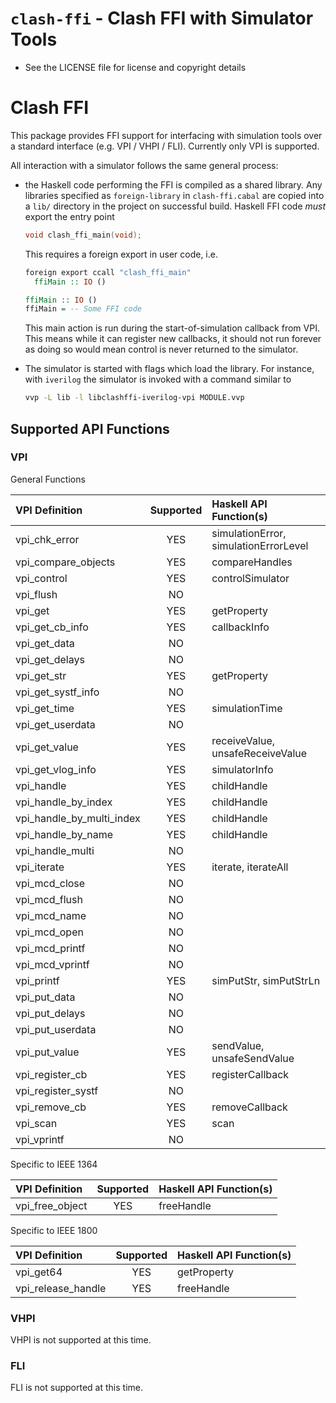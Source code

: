 # `clash-ffi` - Clash FFI with Simulator Tools

  * See the LICENSE file for license and copyright details

# Clash FFI

This package provides FFI support for interfacing with simulation tools over
a standard interface (e.g. VPI / VHPI / FLI). Currently only VPI is supported.

All interaction with a simulator follows the same general process:

  * the Haskell code performing the FFI is compiled as a shared library. Any
    libraries specified as `foreign-library` in `clash-ffi.cabal` are copied
    into a `lib/` directory in the project on successful build. Haskell FFI
    code *must* export the entry point

    ```c
    void clash_ffi_main(void);
    ```

    This requires a foreign export in user code, i.e.

    ```haskell
    foreign export ccall "clash_ffi_main"
      ffiMain :: IO ()

    ffiMain :: IO ()
    ffiMain = -- Some FFI code
    ```

    This main action is run during the start-of-simulation callback from VPI.
    This means while it can register new callbacks, it should not run forever
    as doing so would mean control is never returned to the simulator.

  * The simulator is started with flags which load the library. For instance,
    with `iverilog` the simulator is invoked with a command similar to

    ```bash
    vvp -L lib -l libclashffi-iverilog-vpi MODULE.vvp
    ```

## Supported API Functions

### VPI

General Functions

| VPI Definition            | Supported | Haskell API Function(s)               |
| :---                      | :---:     | :---                                  |
| vpi_chk_error             | YES       | simulationError, simulationErrorLevel |
| vpi_compare_objects       | YES       | compareHandles                        |
| vpi_control               | YES       | controlSimulator                      |
| vpi_flush                 | NO        |                                       |
| vpi_get                   | YES       | getProperty                           |
| vpi_get_cb_info           | YES       | callbackInfo                          |
| vpi_get_data              | NO        |                                       |
| vpi_get_delays            | NO        |                                       |
| vpi_get_str               | YES       | getProperty                           |
| vpi_get_systf_info        | NO        |                                       |
| vpi_get_time              | YES       | simulationTime                        |
| vpi_get_userdata          | NO        |                                       |
| vpi_get_value             | YES       | receiveValue, unsafeReceiveValue      |
| vpi_get_vlog_info         | YES       | simulatorInfo                         |
| vpi_handle                | YES       | childHandle                           |
| vpi_handle_by_index       | YES       | childHandle                           |
| vpi_handle_by_multi_index | YES       | childHandle                           |
| vpi_handle_by_name        | YES       | childHandle                           |
| vpi_handle_multi          | NO        |                                       |
| vpi_iterate               | YES       | iterate, iterateAll                   |
| vpi_mcd_close             | NO        |                                       |
| vpi_mcd_flush             | NO        |                                       |
| vpi_mcd_name              | NO        |                                       |
| vpi_mcd_open              | NO        |                                       |
| vpi_mcd_printf            | NO        |                                       |
| vpi_mcd_vprintf           | NO        |                                       |
| vpi_printf                | YES       | simPutStr, simPutStrLn                | 
| vpi_put_data              | NO        |                                       |
| vpi_put_delays            | NO        |                                       |
| vpi_put_userdata          | NO        |                                       |
| vpi_put_value             | YES       | sendValue, unsafeSendValue            |
| vpi_register_cb           | YES       | registerCallback                      |
| vpi_register_systf        | NO        |                                       |
| vpi_remove_cb             | YES       | removeCallback                        |
| vpi_scan                  | YES       | scan                                  |
| vpi_vprintf               | NO        |                                       |

Specific to IEEE 1364

| VPI Definition            | Supported | Haskell API Function(s)               |
| :---                      | :---:     | :---                                  |
| vpi_free_object           | YES       | freeHandle                            |

Specific to IEEE 1800

| VPI Definition            | Supported | Haskell API Function(s)               |
| :---                      | :---:     | :---                                  |
| vpi_get64                 | YES       | getProperty                           |
| vpi_release_handle        | YES       | freeHandle                            |

### VHPI

VHPI is not supported at this time.

### FLI

FLI is not supported at this time.

